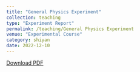 ```yaml
---
title: "General Physics Experiment"
collection: teaching
type: "Experiment Report"
permalink: /teaching/General Physics Experiment
venue: "Experimental Course"
category: shiyan
date: 2022-12-10
---
```


[Download PDF](http://ShangrunLu666.github.io/files/基础物理实验.pdf)
